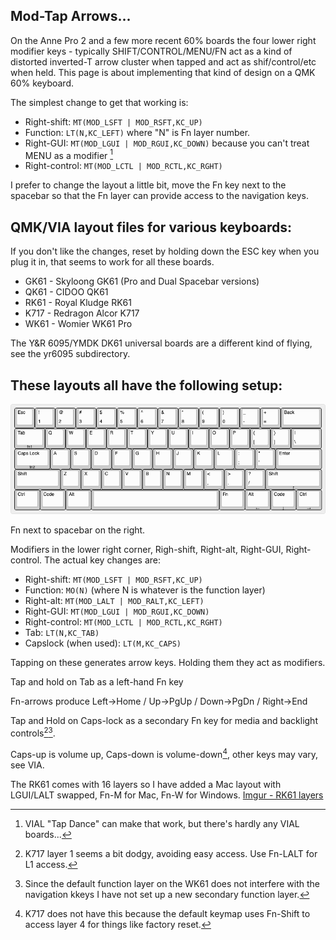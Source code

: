 Mod-Tap Arrows...
-----

On the Anne Pro 2 and a few more recent 60% boards the four lower right modifier keys - typically SHIFT/CONTROL/MENU/FN act as a kind of distorted inverted-T arrow cluster when tapped and act as shif/control/etc when held. This page is about implementing that kind of design on a QMK 60% keyboard.

The simplest change to get that working is:

* Right-shift: `MT(MOD_LSFT | MOD_RSFT,KC_UP)`
* Function: `LT(N,KC_LEFT)` where "N" is Fn layer number.
* Right-GUI: `MT(MOD_LGUI | MOD_RGUI,KC_DOWN)` because you can't treat MENU as a modifier [^0]
* Right-control: `MT(MOD_LCTL | MOD_RCTL,KC_RGHT)`

I prefer to change the layout a little bit, move the Fn key next to the spacebar so that the Fn layer can provide access to the navigation keys.

QMK/VIA layout files for various keyboards:
-----

If you don't like the changes, reset by holding down the ESC key when you plug it in, that seems to work for all these boards.

* GK61 - Skyloong GK61 (Pro and Dual Spacebar versions)
* QK61 - CIDOO QK61
* RK61 - Royal Kludge RK61
* K717 - Redragon Alcor K717
* WK61 - Womier WK61 Pro

The Y&R 6095/YMDK DK61 universal boards are a different kind of flying, see the yr6095 subdirectory.

These layouts all have the following setup:
-----

![RK61/GK61/QK61 layout](https://raw.githubusercontent.com/ArgentStonecutter/keyboards/refs/heads/main/layouts/XX61-layout.png)

Fn next to spacebar on the right.

Modifiers in the lower right corner, Righ-shift, Right-alt, Right-GUI, Right-control. The actual key changes are:

* Right-shift: `MT(MOD_LSFT | MOD_RSFT,KC_UP)`
* Function: `MO(N)` (where N is whatever is the function layer)
* Right-alt: `MT(MOD_LALT | MOD_RALT,KC_LEFT)`
* Right-GUI: `MT(MOD_LGUI | MOD_RGUI,KC_DOWN)`
* Right-control: `MT(MOD_LCTL | MOD_RCTL,KC_RGHT)`
* Tab: `LT(N,KC_TAB)`
* Capslock (when used): `LT(M,KC_CAPS)`

Tapping on these generates arrow keys. Holding them they act as modifiers.

Tap and hold on Tab as a left-hand Fn key

Fn-arrows produce Left->Home / Up->PgUp / Down->PgDn / Right->End

Tap and Hold on Caps-lock as a secondary Fn key for media and backlight controls[^1][^3].

Caps-up is volume up, Caps-down is volume-down[^2], other keys may vary, see VIA.

The RK61 comes with 16 layers so I have added a Mac layout with LGUI/LALT swapped, Fn-M for Mac, Fn-W for Windows. [Imgur - RK61 layers](https://imgur.com/a/custom-rk61-mods-nDKc9Kb)

[^0]: VIAL "Tap Dance" can make that work, but there's hardly any VIAL boards...
[^1]: K717 layer 1 seems a bit dodgy, avoiding easy access. Use Fn-LALT for L1 access.
[^2]: K717 does not have this because the default keymap uses Fn-Shift to access layer 4 for things like factory reset.
[^3]: Since the default function layer on the WK61 does not interfere with the navigation kkeys I have not set up a new secondary function layer.




